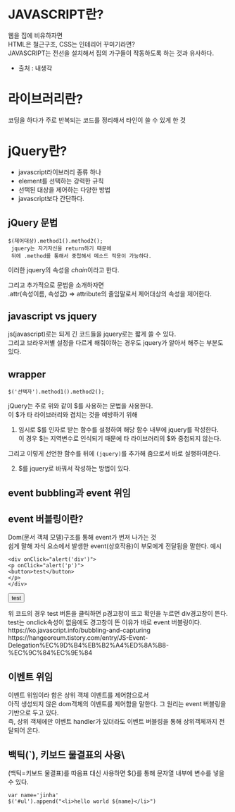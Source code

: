 # JAVASCRIPT란?

웹을 집에 비유하자면<BR>
HTML은 철근구조, CSS는 인테리어 꾸미기라면?<br>
JAVASCRIPT는 전선을 설치해서 집의 가구들이 작동하도록 하는 것과 유사하다.

- 출처 : 내생각

# 라이브러리란?

코딩을 하다가 주로 반복되는 코드를 정리해서 타인이 쓸 수 있게 한 것

# jQuery란?

- javascript라이브러리 종류 하나
- element를 선택하는 강력한 규칙
- 선택된 대상을 제어하는 다양한 방법
- javascript보다 간단하다.

## jQuery 문법

```
$(제어대상).method1().method2();
 jquery는 자기자신을 return하기 때문에
 뒤에 .method를 통해서 중첩해서 메소드 적용이 가능하다.

```

이러한 jquery의 속성을 *chain*이라고 한다.<br>

그리고 추가적으로 문법을 소개하자면<br>
.attr(속성이름, 속성값) => attribute의 줄임말로서 제어대상의 속성을 제어한다.

## javascript vs jquery

js(javascript)로는 되게 긴 코드들을 jquery로는 짧게 쓸 수 있다.<br>
그리고 브라우저별 설정을 다르게 해줘야하는 경우도 jquery가 알아서 해주는 부분도 있다.

## wrapper

```
$('선택자').method1().method2();

```

jQuery는 주로 위와 같이 $를 사용하는 문법을 사용한다.<br>
이 $가 타 라이브러리와 겹치는 것을 예방하기 위해<br>

1. 임시로 $를 인자로 받는 함수를 설정하여 해당 함수 내부에 jquery를 작성한다.<br>
   이 경우 $는 지역변수로 인식되기 때문에 타 라이브러리의 $와 중첩되지 않는다.

그리고 이렇게 선언한 함수를 뒤에 `(jquery)`를 추가해 줌으로서 바로 실행하여준다.

2. $를 jquery로 바꿔서 작성하는 방법이 있다.

## event bubbling과 event 위임

## event 버블링이란?

Dom(문서 객체 모델)구조를 통해 event가 번져 나가는 것<br>
쉽게 말해 자식 요소에서 발생한 event(상호작용)이 부모에게 전달됨을 말한다.
예시

```
<div onClick="alert('div')">
<p onClick="alert('p')">
<button>test</button>
</p>
</div>
```

<div onClick="alert('div')">
<p onClick="alert('p')">
<button>test</button>
</p>
</div>
위 코드의 경우 test 버튼을 클릭하면 p경고창이 뜨고 확인을 누르면 div경고창이 뜬다.<br>
test는 onclick속성이 없음에도 경고창이 뜬 이유가 바로 event 버블링이다.
https://ko.javascript.info/bubbling-and-capturing
https://hangeoreum.tistory.com/entry/JS-Event-Delegation%EC%9D%B4%EB%B2%A4%ED%8A%B8-%EC%9C%84%EC%9E%84

## 이벤트 위임

이벤트 위임이라 함은 상위 객체 이벤트를 제어함으로서 <br>
아직 생성되지 않은 dom객체의 이벤트를 제어함을 말한다.
그 원리는 event 버블링을 기반으로 두고 있다.<br>
즉, 상위 객체에만 이벤트 handler가 있더라도 이벤트 버블링을 통해 상위객체까지 전달되어 온다.

## 백틱(`), 키보드 물결표의 사용\

(백틱=키보드 물결표)를 따옴표 대신 사용하면 ${}를 통해 문자열 내부에 변수를 넣을 수 있다.

```
var name='jinha'
$('#ul').append("<li>hello world ${name}</li>")
```
